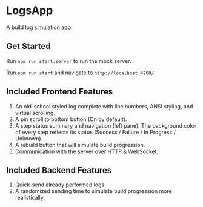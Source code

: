 # LogsApp

A build log simulation app

## Get Started

Run `npm run start:server` to run the mock server.

Run `npm run start` and navigate to `http://localhost:4200/`.

## Included Frontend Features

1. An old-school styled log complete with line numbers, ANSI styling, and virtual scrolling.
2. A pin scroll to bottom button (On by default).
3. A step status summary and navigation (left pane). The background color of every step reflects its status (Success / Failure / In Progress / Unknown).
4. A rebuild button that will simulate build progression.
5. Communication with the server over HTTP & WebSocket.

## Included Backend Features

1. Quick-send already performed logs.
2. A randomized sending time to simulate build progression more realistically.

